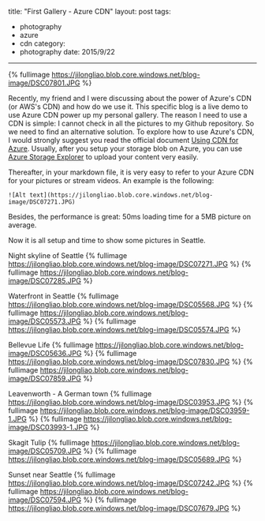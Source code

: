 title: "First Gallery - Azure CDN"
layout: post
tags:
  - photography
  - azure
  - cdn
category:
  - photography
date: 2015/9/22
---

{% fullimage https://jilongliao.blob.core.windows.net/blog-image/DSC07801.JPG %}

<!--![Alt text][19]-->

Recently, my friend and I were discussing about the power of Azure's CDN (or AWS's CDN) and how do we use it. This specific blog is a live demo to use Azure CDN power up my personal gallery. The reason I need to use a CDN is simple: I cannot check in all the pictures to my Github repository. So we need to find an alternative solution. To explore how to use Azure's CDN, I would strongly suggest you read the official document [Using CDN for Azure][1]. Usually, after you setup your storage blob on Azure, you can use [Azure Storage Explorer][2] to upload your content very easily.

Thereafter, in your markdown file, it is very easy to refer to your Azure CDN for your pictures or stream videos. An example is the following:

```{markdown}
![Alt text](https://jilongliao.blob.core.windows.net/blog-image/DSC07271.JPG)
```

Besides, the performance is great: 50ms loading time for a 5MB picture on average.

<!-- more -->

Now it is all setup and time to show some pictures in Seattle.

Night skyline of Seattle
{% fullimage https://jilongliao.blob.core.windows.net/blog-image/DSC07271.JPG %}
{% fullimage https://jilongliao.blob.core.windows.net/blog-image/DSC07285.JPG %}

Waterfront in Seattle
{% fullimage https://jilongliao.blob.core.windows.net/blog-image/DSC05568.JPG %}
{% fullimage https://jilongliao.blob.core.windows.net/blog-image/DSC05573.JPG %}
{% fullimage https://jilongliao.blob.core.windows.net/blog-image/DSC05574.JPG %}

Bellevue Life
{% fullimage https://jilongliao.blob.core.windows.net/blog-image/DSC05636.JPG %}
{% fullimage https://jilongliao.blob.core.windows.net/blog-image/DSC07830.JPG %}
{% fullimage https://jilongliao.blob.core.windows.net/blog-image/DSC07859.JPG %}

Leavenworth - A German town
{% fullimage https://jilongliao.blob.core.windows.net/blog-image/DSC03953.JPG %}
{% fullimage https://jilongliao.blob.core.windows.net/blog-image/DSC03959-1.JPG %}
{% fullimage https://jilongliao.blob.core.windows.net/blog-image/DSC03993-1.JPG %}

Skagit Tulip
{% fullimage https://jilongliao.blob.core.windows.net/blog-image/DSC05709.JPG %}
{% fullimage https://jilongliao.blob.core.windows.net/blog-image/DSC05689.JPG %}

Sunset near Seattle
{% fullimage https://jilongliao.blob.core.windows.net/blog-image/DSC07242.JPG %}
{% fullimage https://jilongliao.blob.core.windows.net/blog-image/DSC07594.JPG %}
{% fullimage https://jilongliao.blob.core.windows.net/blog-image/DSC07679.JPG %}

[1]: https://azure.microsoft.com/en-us/documentation/articles/cdn-how-to-use-cdn/
[2]: https://azurestorageexplorer.codeplex.com/
